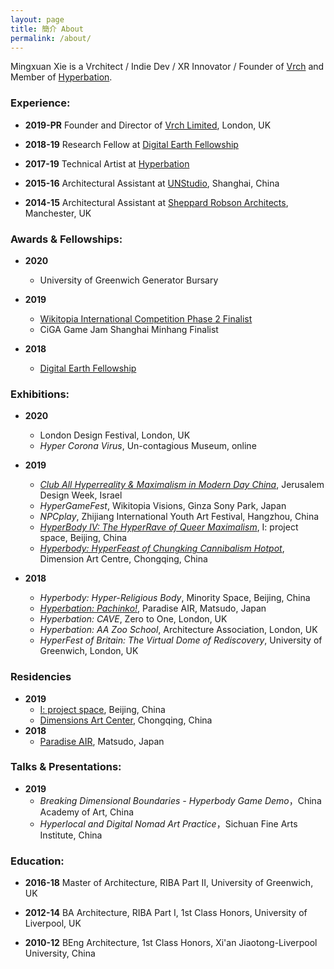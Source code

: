 ```yaml
---
layout: page
title: 簡介 About 
permalink: /about/
---
```


Mingxuan Xie is a Vrchitect / Indie Dev / XR Innovator / Founder of [Vrch](http://vrch.tech) and Member of [Hyperbation](http://hyperbation.art).  

### Experience:

- **2019-PR** Founder and Director of [Vrch Limited](https://vrch.tech/), London, UK

- **2018-19** Research Fellow at [Digital Earth Fellowship](https://www.digitalearth.art/)

- **2017-19** Technical Artist at [Hyperbation](http://hyperbation.art/)

- **2015-16** Architectural Assistant at [UNStudio](https://www.unstudio.com/), Shanghai, China

- **2014-15** Architectural Assistant at [Sheppard Robson Architects](https://www.sheppardrobson.com/), Manchester, UK


### Awards & Fellowships:

- **2020** 
    - University of Greenwich Generator Bursary  

- **2019** 
    - [Wikitopia International Competition Phase 2 Finalist](https://wikitopia.city/competition/entries/index_en.html)
    - CiGA Game Jam Shanghai Minhang Finalist

- **2018**
    - [Digital Earth Fellowship](https://www.digitalearth.art/mingxuan-xie)

### Exhibitions:
- **2020**  
    - London Design Festival, London, UK
    - *Hyper Corona Virus*, Un-contagious Museum, online

- **2019**
    - [*Club All Hyperreality & Maximalism in Modern Day China*](http://2019.jdw.co.il/en/exhibition/club-all-hyperreality-maximalism-in-modern-day-china/), Jerusalem Design Week, Israel
    - *HyperGameFest*, Wikitopia Visions, Ginza Sony Park, Japan
    - *NPCplay*, Zhijiang International Youth Art Festival, Hangzhou, China
    - [*HyperBody IV: The HyperRave of Queer Maximalism*](http://yi-projectspace.org/view/iv-hyperbody-iv-the-hyperrave-of-queer-maximalism), I: project space, Beijing, China
    - [*Hyperbody: HyperFeast of Chungking Cannibalism Hotpot*](http://chongqingdac.org/article/page?id=276), Dimension Art Centre, Chongqing, China

- **2018**
    - *Hyperbody: Hyper-Religious Body*, Minority Space, Beijing, China
    - [*Hyperbation: Pachinko!*](https://www.paradiseair.info/activity/2019/02/02/9797), Paradise AIR, Matsudo, Japan
    - *Hyperbation: CAVE*, Zero to One, London, UK
    - *Hyperbation: AA Zoo School*, Architecture Association, London, UK
    - *HyperFest of Britain: The Virtual Dome of Rediscovery*, University of Greenwich, London, UK

### Residencies
- **2019**
    - [I: project space](http://yi-projectspace.org/view/hyperbation), Beijing, China
    - [Dimensions Art Center](http://chongqingdac.org/article/page?id=276), Chongqing, China
- **2018**
    - [Paradise AIR](https://www.paradiseair.info/people/mingxuan-xie), Matsudo, Japan

### Talks & Presentations:

- **2019** 
    - *Breaking Dimensional Boundaries - Hyperbody Game Demo*，China Academy of Art, China
    - *Hyperlocal and Digital Nomad Art Practice*，Sichuan Fine Arts Institute, China

<!-- ### Research:

2018 – 2019, China
HyperBody: In Searching for Alternative Digital Silk Roads

2017 – 2018, London, UK
HyperSite: Prototyping Hyperlocal via Web-based Mixed-reality Technology -->

<!-- ### Media Coverage:

2020 澎湃新聞 https://www.thepaper.cn/newsDetail_forward_6491540 -->


### Education:

- **2016-18** Master of Architecture, RIBA Part II, University of Greenwich, UK

- **2012-14** BA Architecture, RIBA Part I, 1st Class Honors, University of Liverpool, UK

- **2010-12** BEng Architecture, 1st Class Honors, Xi'an Jiaotong-Liverpool University, China
